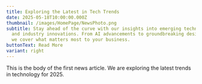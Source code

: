```yaml
---
title: Exploring the Latest in Tech Trends
date: 2025-05-18T10:00:00.000Z
thumbnail: /images/HomePage/NewsPhoto.png
subtitle: Stay ahead of the curve with our insights into emerging technologies
  and industry innovations. From AI advancements to groundbreaking design tools,
  we cover what matters most to your business.
buttonText: Read More
variant: right
---
```


This is the body of the first news article. We are exploring the latest trends in technology for 2025.
